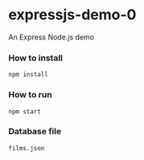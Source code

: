 # expressjs-demo-0
An Express Node.js demo

### How to install

```
npm install
```

### How to run

```
npm start
```

### Database file

```
films.json
```
